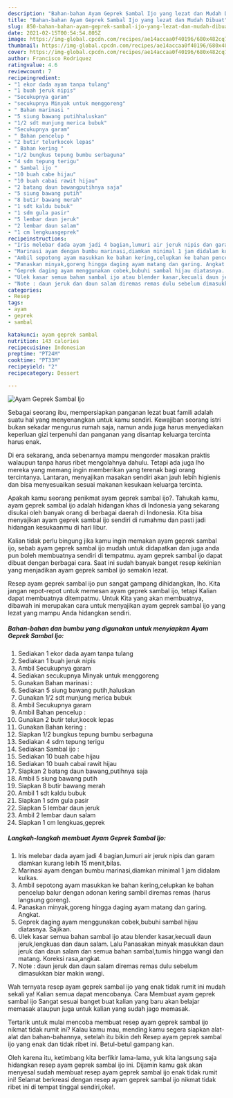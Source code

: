 ```yaml
---
description: "Bahan-bahan Ayam Geprek Sambal Ijo yang lezat dan Mudah Dibuat"
title: "Bahan-bahan Ayam Geprek Sambal Ijo yang lezat dan Mudah Dibuat"
slug: 850-bahan-bahan-ayam-geprek-sambal-ijo-yang-lezat-dan-mudah-dibuat
date: 2021-02-15T00:54:54.805Z
image: https://img-global.cpcdn.com/recipes/ae14accaa0f40196/680x482cq70/ayam-geprek-sambal-ijo-foto-resep-utama.jpg
thumbnail: https://img-global.cpcdn.com/recipes/ae14accaa0f40196/680x482cq70/ayam-geprek-sambal-ijo-foto-resep-utama.jpg
cover: https://img-global.cpcdn.com/recipes/ae14accaa0f40196/680x482cq70/ayam-geprek-sambal-ijo-foto-resep-utama.jpg
author: Francisco Rodriquez
ratingvalue: 4.6
reviewcount: 7
recipeingredient:
- "1 ekor dada ayam tanpa tulang"
- "1 buah jeruk nipis"
- "Secukupnya garam"
- "secukupnya Minyak untuk menggoreng"
- " Bahan marinasi "
- "5 siung bawang putihhaluskan"
- "1/2 sdt munjung merica bubuk"
- "Secukupnya garam"
- " Bahan pencelup "
- "2 butir telurkocok lepas"
- " Bahan kering "
- "1/2 bungkus tepung bumbu serbaguna"
- "4 sdm tepung terigu"
- " Sambal ijo "
- "10 buah cabe hijau"
- "10 buah cabai rawit hijau"
- "2 batang daun bawangputihnya saja"
- "5 siung bawang putih"
- "8 butir bawang merah"
- "1 sdt kaldu bubuk"
- "1 sdm gula pasir"
- "5 lembar daun jeruk"
- "2 lembar daun salam"
- "1 cm lengkuasgeprek"
recipeinstructions:
- "Iris melebar dada ayam jadi 4 bagian,lumuri air jeruk nipis dan garam diamkan kurang lebih 15 menit,bilas."
- "Marinasi ayam dengan bumbu marinasi,diamkan minimal 1 jam didalam kulkas."
- "Ambil sepotong ayam masukkan ke bahan kering,celupkan ke bahan pencelup balur dengan adonan kering sambil diremas remas (harus langsung goreng)."
- "Panaskan minyak,goreng hingga daging ayam matang dan garing. Angkat."
- "Geprek daging ayam menggunakan cobek,bubuhi sambal hijau diatasnya. Sajikan."
- "Ulek kasar semua bahan sambal ijo atau blender kasar,kecuali daun jeruk,lengkuas dan daun salam. Lalu Panasakan minyak masukkan daun jeruk dan daun salam dan semua bahan sambal,tumis hingga wangi dan matang. Koreksi rasa,angkat."
- "Note : daun jeruk dan daun salam diremas remas dulu sebelum dimasukkan biar makin wangi."
categories:
- Resep
tags:
- ayam
- geprek
- sambal

katakunci: ayam geprek sambal 
nutrition: 143 calories
recipecuisine: Indonesian
preptime: "PT24M"
cooktime: "PT33M"
recipeyield: "2"
recipecategory: Dessert

---
```



![Ayam Geprek Sambal Ijo](https://img-global.cpcdn.com/recipes/ae14accaa0f40196/680x482cq70/ayam-geprek-sambal-ijo-foto-resep-utama.jpg)

Sebagai seorang ibu, mempersiapkan panganan lezat buat famili adalah suatu hal yang menyenangkan untuk kamu sendiri. Kewajiban seorang istri bukan sekadar mengurus rumah saja, namun anda juga harus menyediakan keperluan gizi terpenuhi dan panganan yang disantap keluarga tercinta harus enak.

Di era  sekarang, anda sebenarnya mampu mengorder masakan praktis walaupun tanpa harus ribet mengolahnya dahulu. Tetapi ada juga lho mereka yang memang ingin memberikan yang terenak bagi orang tercintanya. Lantaran, menyajikan masakan sendiri akan jauh lebih higienis dan bisa menyesuaikan sesuai makanan kesukaan keluarga tercinta. 



Apakah kamu seorang penikmat ayam geprek sambal ijo?. Tahukah kamu, ayam geprek sambal ijo adalah hidangan khas di Indonesia yang sekarang disukai oleh banyak orang di berbagai daerah di Indonesia. Kita bisa menyajikan ayam geprek sambal ijo sendiri di rumahmu dan pasti jadi hidangan kesukaanmu di hari libur.

Kalian tidak perlu bingung jika kamu ingin memakan ayam geprek sambal ijo, sebab ayam geprek sambal ijo mudah untuk didapatkan dan juga anda pun boleh membuatnya sendiri di tempatmu. ayam geprek sambal ijo dapat dibuat dengan berbagai cara. Saat ini sudah banyak banget resep kekinian yang menjadikan ayam geprek sambal ijo semakin lezat.

Resep ayam geprek sambal ijo pun sangat gampang dihidangkan, lho. Kita jangan repot-repot untuk memesan ayam geprek sambal ijo, tetapi Kalian dapat membuatnya ditempatmu. Untuk Kita yang akan membuatnya, dibawah ini merupakan cara untuk menyajikan ayam geprek sambal ijo yang lezat yang mampu Anda hidangkan sendiri.

<!--inarticleads1-->

##### Bahan-bahan dan bumbu yang digunakan untuk menyiapkan Ayam Geprek Sambal Ijo:

1. Sediakan 1 ekor dada ayam tanpa tulang
1. Sediakan 1 buah jeruk nipis
1. Ambil Secukupnya garam
1. Sediakan secukupnya Minyak untuk menggoreng
1. Gunakan  Bahan marinasi :
1. Sediakan 5 siung bawang putih,haluskan
1. Gunakan 1/2 sdt munjung merica bubuk
1. Ambil Secukupnya garam
1. Ambil  Bahan pencelup :
1. Gunakan 2 butir telur,kocok lepas
1. Gunakan  Bahan kering :
1. Siapkan 1/2 bungkus tepung bumbu serbaguna
1. Sediakan 4 sdm tepung terigu
1. Sediakan  Sambal ijo :
1. Sediakan 10 buah cabe hijau
1. Sediakan 10 buah cabai rawit hijau
1. Siapkan 2 batang daun bawang,putihnya saja
1. Ambil 5 siung bawang putih
1. Siapkan 8 butir bawang merah
1. Ambil 1 sdt kaldu bubuk
1. Siapkan 1 sdm gula pasir
1. Siapkan 5 lembar daun jeruk
1. Ambil 2 lembar daun salam
1. Siapkan 1 cm lengkuas,geprek




<!--inarticleads2-->

##### Langkah-langkah membuat Ayam Geprek Sambal Ijo:

1. Iris melebar dada ayam jadi 4 bagian,lumuri air jeruk nipis dan garam diamkan kurang lebih 15 menit,bilas.
1. Marinasi ayam dengan bumbu marinasi,diamkan minimal 1 jam didalam kulkas.
1. Ambil sepotong ayam masukkan ke bahan kering,celupkan ke bahan pencelup balur dengan adonan kering sambil diremas remas (harus langsung goreng).
1. Panaskan minyak,goreng hingga daging ayam matang dan garing. Angkat.
1. Geprek daging ayam menggunakan cobek,bubuhi sambal hijau diatasnya. Sajikan.
1. Ulek kasar semua bahan sambal ijo atau blender kasar,kecuali daun jeruk,lengkuas dan daun salam. Lalu Panasakan minyak masukkan daun jeruk dan daun salam dan semua bahan sambal,tumis hingga wangi dan matang. Koreksi rasa,angkat.
1. Note : daun jeruk dan daun salam diremas remas dulu sebelum dimasukkan biar makin wangi.




Wah ternyata resep ayam geprek sambal ijo yang enak tidak rumit ini mudah sekali ya! Kalian semua dapat mencobanya. Cara Membuat ayam geprek sambal ijo Sangat sesuai banget buat kalian yang baru akan belajar memasak ataupun juga untuk kalian yang sudah jago memasak.

Tertarik untuk mulai mencoba membuat resep ayam geprek sambal ijo nikmat tidak rumit ini? Kalau kamu mau, mending kamu segera siapkan alat-alat dan bahan-bahannya, setelah itu bikin deh Resep ayam geprek sambal ijo yang enak dan tidak ribet ini. Betul-betul gampang kan. 

Oleh karena itu, ketimbang kita berfikir lama-lama, yuk kita langsung saja hidangkan resep ayam geprek sambal ijo ini. Dijamin kamu gak akan menyesal sudah membuat resep ayam geprek sambal ijo enak tidak rumit ini! Selamat berkreasi dengan resep ayam geprek sambal ijo nikmat tidak ribet ini di tempat tinggal sendiri,oke!.

